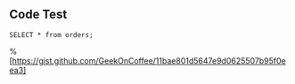 ## Code Test

```
SELECT * from orders;
```


%[https://gist.github.com/GeekOnCoffee/11bae801d5647e9d0625507b95f0eea3]